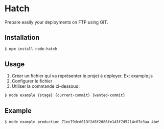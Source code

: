 # Hatch

Prepare easily your deployments on FTP using GIT.

## Installation

```bash
$ npm install node-hatch
```

## Usage

1. Créer un fichier qui va représenter le projet à déployer. Ex: example.js
2. Configurer le fichier
3. Utiliser la commande ci-dessous :

```bash
$ node example {stage} {current-commit} {wanted-commit}
```

## Example

```bash
$ node example production 71ee79dcd013f2d8f2686fe143f7d5214c07e3aa 4be9e00861866367b31798efddffd2fd44ee28bb
```
